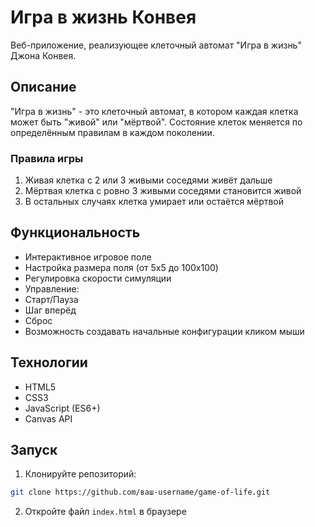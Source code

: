 # Игра в жизнь Конвея

Веб-приложение, реализующее клеточный автомат "Игра в жизнь" Джона Конвея.

## Описание

"Игра в жизнь" - это клеточный автомат, в котором каждая клетка может быть "живой" или "мёртвой". Состояние клеток меняется по определённым правилам в каждом поколении.

### Правила игры

1. Живая клетка с 2 или 3 живыми соседями живёт дальше
2. Мёртвая клетка с ровно 3 живыми соседями становится живой
3. В остальных случаях клетка умирает или остаётся мёртвой

## Функциональность

- Интерактивное игровое поле
- Настройка размера поля (от 5x5 до 100x100)
- Регулировка скорости симуляции
- Управление:
- Старт/Пауза
- Шаг вперёд
- Сброс
- Возможность создавать начальные конфигурации кликом мыши

## Технологии

- HTML5
- CSS3
- JavaScript (ES6+)
- Canvas API

## Запуск

1. Клонируйте репозиторий:
```bash
git clone https://github.com/ваш-username/game-of-life.git
```

2. Откройте файл `index.html` в браузере
